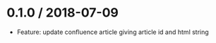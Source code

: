 
0.1.0 / 2018-07-09
==================

  * Feature: update confluence article giving article id and html string
